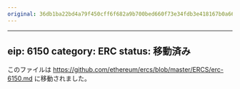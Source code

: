 ```yaml
---
original: 36db1ba22bd4a79f450cff6f682a9b700bed660f73e34fdb3e418167b0a66429
---
```


---
eip: 6150
category: ERC
status: 移動済み
---

このファイルは https://github.com/ethereum/ercs/blob/master/ERCS/erc-6150.md に移動されました。